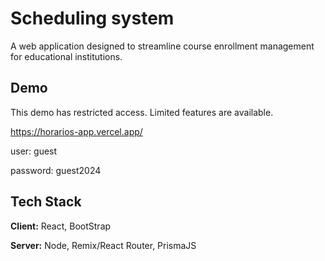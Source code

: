 # Scheduling system

A web application designed to streamline course enrollment management for educational institutions.


## Demo

This demo has restricted access. Limited features are available.

https://horarios-app.vercel.app/

user: guest

password: guest2024


## Tech Stack

**Client:** React, BootStrap

**Server:** Node, Remix/React Router, PrismaJS 

